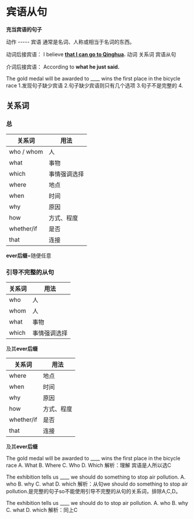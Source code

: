 # 宾语从句

**充当宾语的句子**



动作 ----- 宾语
通常是名词、人称或相当于名词的东西。



动词后接宾语：
I believe **<u>that I can go to Qinghua</u>.**
    动词 关系词 宾语从句 

介词后接宾语：
According to **what he just said.**

 

The gold medal will be awarded to ____  wins the first place in the bicycle race
1.发现句子缺少宾语
2.句子缺少宾语则只有几个选项
3.句子不是完整的
4.



## 关系词

### 总

| 关系词     | 用法         |
| ---------- | ------------ |
| who / whom | 人           |
| what       | 事物         |
| which      | 事情强调选择 |
| where      | 地点         |
| when       | 时间         |
| why        | 原因         |
| how        | 方式、程度   |
| whether/if | 是否         |
| that       | 连接         |

**ever后缀**=随便任意

### 引导不完整的从句

| 关系词 | 用法         |
| ------ | ------------ |
| who    | 人           |
| whom   | 人           |
| what   | 事物         |
| which  | 事情强调选择 |

及其**ever后缀**

| 关系词     | 用法       |
| ---------- | ---------- |
| where      | 地点       |
| when       | 时间       |
| why        | 原因       |
| how        | 方式、程度 |
| whether/if | 是否       |
| that       | 连接       |

及其**ever后缀**

The gold medal will be awarded to ____ wins the first place in the bicycle race
A. What
B. Where
C. Who
D. Which
解析：理解 宾语是人所以选C

The exhibition tells us ____ we should do something to stop air pollution.
A. who
B. why
C. what
D. which
解析：从句we should do something to stop air pollution.是完整的句子so不能使用引导不完整的从句的关系词，排除A,C,D。

The exhibition tells us ____ we should do to stop air pollution.
A. who
B. why
C. what
D. which
解析：同上C